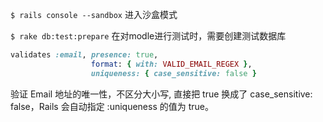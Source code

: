 `$ rails console --sandbox`
 进入沙盒模式

`$ rake db:test:prepare`
在对modle进行测试时，需要创建测试数据库  

```ruby
validates :email, presence: true,
                  format: { with: VALID_EMAIL_REGEX },
                  uniqueness: { case_sensitive: false }
```
验证 Email 地址的唯一性，不区分大小写, 直接把 true 换成了 case_sensitive: false，Rails 会自动指定 :uniqueness 的值为 true。

